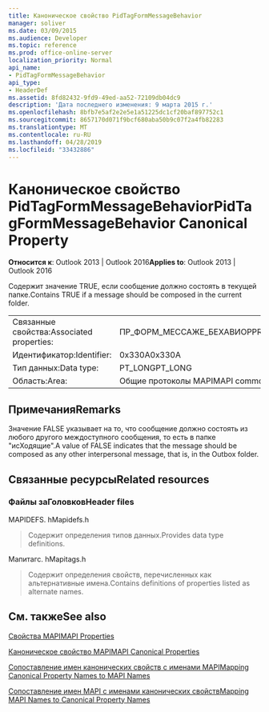 ```yaml
---
title: Каноническое свойство PidTagFormMessageBehavior
manager: soliver
ms.date: 03/09/2015
ms.audience: Developer
ms.topic: reference
ms.prod: office-online-server
localization_priority: Normal
api_name:
- PidTagFormMessageBehavior
api_type:
- HeaderDef
ms.assetid: 8fd82432-9fd9-49ed-aa52-72109db04dc9
description: 'Дата последнего изменения: 9 марта 2015 г.'
ms.openlocfilehash: 8bfb7e5af2e2e5e1a51225dc1cf20baf897752c1
ms.sourcegitcommit: 8657170d071f9bcf680aba50b9c07f2a4fb82283
ms.translationtype: MT
ms.contentlocale: ru-RU
ms.lasthandoff: 04/28/2019
ms.locfileid: "33432886"
---
```

# <a name="pidtagformmessagebehavior-canonical-property"></a><span data-ttu-id="b7a07-103">Каноническое свойство PidTagFormMessageBehavior</span><span class="sxs-lookup"><span data-stu-id="b7a07-103">PidTagFormMessageBehavior Canonical Property</span></span>

  
  
<span data-ttu-id="b7a07-104">**Относится к**: Outlook 2013 | Outlook 2016</span><span class="sxs-lookup"><span data-stu-id="b7a07-104">**Applies to**: Outlook 2013 | Outlook 2016</span></span> 
  
<span data-ttu-id="b7a07-105">Содержит значение TRUE, если сообщение должно состоять в текущей папке.</span><span class="sxs-lookup"><span data-stu-id="b7a07-105">Contains TRUE if a message should be composed in the current folder.</span></span> 
  
|||
|:-----|:-----|
|<span data-ttu-id="b7a07-106">Связанные свойства:</span><span class="sxs-lookup"><span data-stu-id="b7a07-106">Associated properties:</span></span>  <br/> |<span data-ttu-id="b7a07-107">ПР_ФОРМ_МЕССАЖЕ_БЕХАВИОР</span><span class="sxs-lookup"><span data-stu-id="b7a07-107">PR_FORM_MESSAGE_BEHAVIOR</span></span>  <br/> |
|<span data-ttu-id="b7a07-108">Идентификатор:</span><span class="sxs-lookup"><span data-stu-id="b7a07-108">Identifier:</span></span>  <br/> |<span data-ttu-id="b7a07-109">0x330A</span><span class="sxs-lookup"><span data-stu-id="b7a07-109">0x330A</span></span>  <br/> |
|<span data-ttu-id="b7a07-110">Тип данных:</span><span class="sxs-lookup"><span data-stu-id="b7a07-110">Data type:</span></span>  <br/> |<span data-ttu-id="b7a07-111">PT_LONG</span><span class="sxs-lookup"><span data-stu-id="b7a07-111">PT_LONG</span></span>  <br/> |
|<span data-ttu-id="b7a07-112">Область:</span><span class="sxs-lookup"><span data-stu-id="b7a07-112">Area:</span></span>  <br/> |<span data-ttu-id="b7a07-113">Общие протоколы MAPI</span><span class="sxs-lookup"><span data-stu-id="b7a07-113">MAPI common</span></span>  <br/> |
   
## <a name="remarks"></a><span data-ttu-id="b7a07-114">Примечания</span><span class="sxs-lookup"><span data-stu-id="b7a07-114">Remarks</span></span>

<span data-ttu-id="b7a07-115">Значение FALSE указывает на то, что сообщение должно состоять из любого другого междоступного сообщения, то есть в папке "исХодящие".</span><span class="sxs-lookup"><span data-stu-id="b7a07-115">A value of FALSE indicates that the message should be composed as any other interpersonal message, that is, in the Outbox folder.</span></span> 
  
## <a name="related-resources"></a><span data-ttu-id="b7a07-116">Связанные ресурсы</span><span class="sxs-lookup"><span data-stu-id="b7a07-116">Related resources</span></span>

### <a name="header-files"></a><span data-ttu-id="b7a07-117">Файлы заГоловков</span><span class="sxs-lookup"><span data-stu-id="b7a07-117">Header files</span></span>

<span data-ttu-id="b7a07-118">MAPIDEFS. h</span><span class="sxs-lookup"><span data-stu-id="b7a07-118">Mapidefs.h</span></span>
  
> <span data-ttu-id="b7a07-119">Содержит определения типов данных.</span><span class="sxs-lookup"><span data-stu-id="b7a07-119">Provides data type definitions.</span></span>
    
<span data-ttu-id="b7a07-120">Мапитагс. h</span><span class="sxs-lookup"><span data-stu-id="b7a07-120">Mapitags.h</span></span>
  
> <span data-ttu-id="b7a07-121">Содержит определения свойств, перечисленных как альтернативные имена.</span><span class="sxs-lookup"><span data-stu-id="b7a07-121">Contains definitions of properties listed as alternate names.</span></span>
    
## <a name="see-also"></a><span data-ttu-id="b7a07-122">См. также</span><span class="sxs-lookup"><span data-stu-id="b7a07-122">See also</span></span>



[<span data-ttu-id="b7a07-123">Свойства MAPI</span><span class="sxs-lookup"><span data-stu-id="b7a07-123">MAPI Properties</span></span>](mapi-properties.md)
  
[<span data-ttu-id="b7a07-124">Каноническое свойство MAPI</span><span class="sxs-lookup"><span data-stu-id="b7a07-124">MAPI Canonical Properties</span></span>](mapi-canonical-properties.md)
  
[<span data-ttu-id="b7a07-125">Сопоставление имен канонических свойств с именами MAPI</span><span class="sxs-lookup"><span data-stu-id="b7a07-125">Mapping Canonical Property Names to MAPI Names</span></span>](mapping-canonical-property-names-to-mapi-names.md)
  
[<span data-ttu-id="b7a07-126">Сопоставление имен MAPI с именами канонических свойств</span><span class="sxs-lookup"><span data-stu-id="b7a07-126">Mapping MAPI Names to Canonical Property Names</span></span>](mapping-mapi-names-to-canonical-property-names.md)

